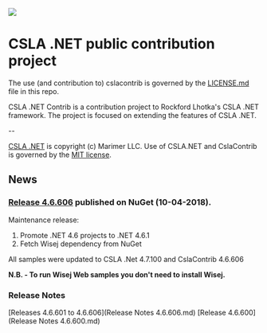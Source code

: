![](https://raw.github.com/MarimerLLC/csla/master/Support/Logos/csla%20win8_mid.png)

# CSLA .NET public contribution project

The use (and contribution to) cslacontrib is governed by the [LICENSE.md](https://github.com/MarimerLLC/cslacontrib/blob/master/LICENSE.md) file in this repo.

CSLA .NET Contrib is a contribution project to Rockford Lhotka's CSLA .NET framework. The project is focused on extending the features of CSLA .NET.

--

[CSLA .NET](http://www.cslanet.com) is copyright (c) Marimer LLC. Use of CSLA.NET and CslaContrib is governed by the [MIT license](https://github.com/MarimerLLC/cslacontrib/blob/master/LICENSE.md).

## News

### [Release 4.6.606](https://github.com/MarimerLLC/cslacontrib/releases/tag/v4.6.606) published on NuGet (10-04-2018).

Maintenance release:
1. Promote .NET 4.6 projects to .NET 4.6.1
2. Fetch Wisej dependency from NuGet

All samples were updated to CSLA .Net 4.7.100 and CslaContrib 4.6.606

__N.B. - To run Wisej Web samples you don't need to install Wisej.__

### Release Notes

[Releases 4.6.601 to 4.6.606](Release Notes 4.6.606.md)
[Release 4.6.600](Release Notes 4.6.600.md)
